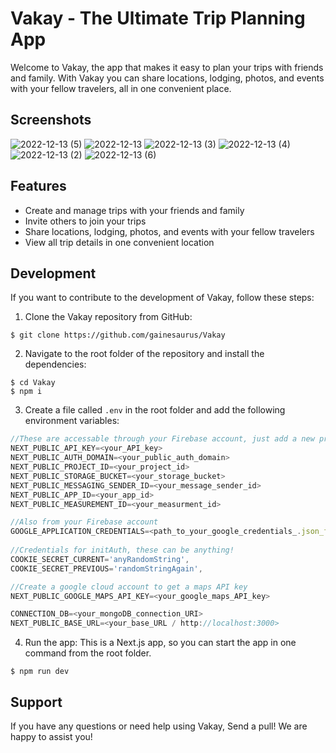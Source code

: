 # Vakay - The Ultimate Trip Planning App

Welcome to Vakay, the app that makes it easy to plan your trips with friends and family. With Vakay you can share locations, lodging, photos, and events with your fellow travelers, all in one convenient place.

## Screenshots

![2022-12-13 (5)](https://user-images.githubusercontent.com/110689119/207482598-62b3b845-6252-41b6-9c28-7bc229ea638e.png)
![2022-12-13](https://user-images.githubusercontent.com/110689119/207482601-6f104eeb-1335-4b0d-bdd5-071c9709ed59.png)
![2022-12-13 (3)](https://user-images.githubusercontent.com/110689119/207482593-011f481b-67ac-4bec-bef7-a74ec4759951.png)
![2022-12-13 (4)](https://user-images.githubusercontent.com/110689119/207482595-69bd04fe-d1a6-4e00-98c8-61ab946cba91.png)
![2022-12-13 (2)](https://user-images.githubusercontent.com/110689119/207482602-07660c3a-7188-4874-aadb-616d4e8e5c9a.png)
![2022-12-13 (6)](https://user-images.githubusercontent.com/110689119/207482599-d0c58c92-1293-4e64-bc89-33092457ddaf.png)

## Features

- Create and manage trips with your friends and family
- Invite others to join your trips
- Share locations, lodging, photos, and events with your fellow travelers
- View all trip details in one convenient location

## Development

If you want to contribute to the development of Vakay, follow these steps:

1. Clone the Vakay repository from GitHub:

```console
$ git clone https://github.com/gainesaurus/Vakay
```

2. Navigate to the root folder of the repository and install the dependencies:

```console
$ cd Vakay
$ npm i
```

3. Create a file called `.env` in the root folder and add the following environment variables:

```js
//These are accessable through your Firebase account, just add a new project!
NEXT_PUBLIC_API_KEY=<your_API_key>
NEXT_PUBLIC_AUTH_DOMAIN=<your_public_auth_domain>
NEXT_PUBLIC_PROJECT_ID=<your_project_id>
NEXT_PUBLIC_STORAGE_BUCKET=<your_storage_bucket>
NEXT_PUBLIC_MESSAGING_SENDER_ID=<your_message_sender_id>
NEXT_PUBLIC_APP_ID=<your_app_id>
NEXT_PUBLIC_MEASUREMENT_ID=<your_measurment_id>

//Also from your Firebase account 
GOOGLE_APPLICATION_CREDENTIALS=<path_to_your_google_credentials_.json_file>
  
//Credentials for initAuth, these can be anything!
COOKIE_SECRET_CURRENT='anyRandomString',
COOKIE_SECRET_PREVIOUS='randomStringAgain',

//Create a google cloud account to get a maps API key
NEXT_PUBLIC_GOOGLE_MAPS_API_KEY=<your_google_maps_API_key>

CONNECTION_DB=<your_mongoDB_connection_URI>
NEXT_PUBLIC_BASE_URL=<your_base_URL / http://localhost:3000>
```

4. Run the app: This is a Next.js app, so you can start the app in one command from the root folder.

```console
$ npm run dev
```
  
## Support

If you have any questions or need help using Vakay, Send a pull! We are happy to assist you!
















